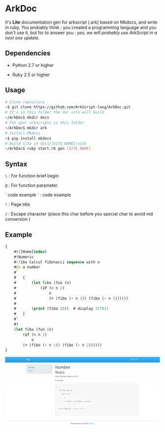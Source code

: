 # ArkDoc

It's **Lite** documentation gen for arkscript (.ark) based on Mkdocs, and write in ruby. You probably think : you created a programming language and you don't use it, but for to answer you : _yes, we will probably use ArkScript in a next one update_.


## Dependencies

+ Python 2.7 or higher

+ Ruby 2.5 or higher


## Usage

```bash
# Clone repository
~$ git clone https://github.com/ArkScript-lang/ArkDoc.git
# It's in this folder the doc site will build
~/ArkDoc$ mkdir docs
# Put your arkscripts in this folder 
~/ArkDoc$ mkdir ark
# Install Mkdocs
~$ pip install mkdocs 
# Build site in docs/[SITE_NAME]/site
~/ArkDoc$ ruby start.rb gen [SITE_NAME]
```


## Syntax

`\` : For function brief begin

`@` : For function parameter 

\` code example \` : code example

`!` : Page title

`/` : Escape character (place this char before you special char to avoid md conversion )


## Example
```clojure
{
	#(([Home]index)
	#!Numeric
	#\fibo Calcul fibonacci sequence with n
	#@n a number
	#`
	#	{
	#		(let fibo (fun (n)
	#   	 	(if (< n 2)
	#   	     	n
	#   	     	(+ (fibo (- n 1)) (fibo (- n 2))))))
	#	
	#		(print (fibo 28))  # display 317811
	#	}
	#`
	#)
	(let fibo (fun (n)
		(if (< n 2)
			n
		(+ (fibo (- n 1)) (fibo (- n 2))))))
}
```
![basic mode](./images/example.png)